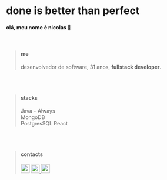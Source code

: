 # done is better than perfect

#### olá, meu nome é nicolas 🫠

<br>

> #### me
> desenvolvedor de software, 31 anos, **fullstack developer**.

<br>
<br>

> #### stacks
> Java - Always\
> MongoDB\
> PostgresSQL
> React

<br>
<br>

> #### contacts
> <div><a href="https://www.linkedin.com/in/nicolasmsneves/" target="_blank"><img src="https://github-production-user-asset-6210df.s3.amazonaws.com/114631230/270505202-b504b447-1de8-4a48-83cd-42b7d433d619.png" width= "24px" height= "24px"/></a>
> <a href="https://www.instagram.com/niccneves/?next=%2F" target="_blank"><img src="https://user-images.githubusercontent.com/114631230/270511305-22a45a22-56ab-42a6-8db4-e5e301f6e455.png" width= "23px" height= "23px"/>
> <a href="mailto:off.neves@gmail.com" target="_blank"><img src="https://user-images.githubusercontent.com/114631230/270511766-296e37ec-b67c-4ed0-a0c6-1d9fa4c0ca81.png" width= "24px" height= "24px"/></a></div>
